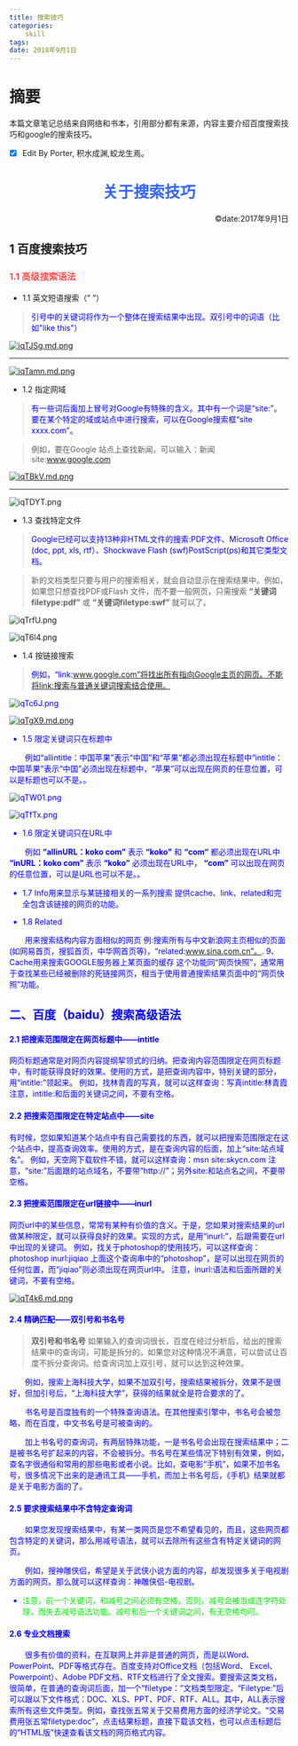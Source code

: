 ```yaml
---
title: 搜索技巧
categories:      
    skill      
tags: 
date: 2018年9月1日
---
```


# 摘要

本篇文章笔记总结来自网络和书本，引用部分都有来源，内容主要介绍百度搜索技巧和google的搜索技巧。

- [x] Edit By Porter, 积水成渊,蛟龙生焉。

<!-- more -->


# <center> <font color=#3366ff>关于搜索技巧 </font></center>
<div style="text-align: right">
    &copy;date:2017年9月1日
</div>

## 1 百度搜索技巧

### <font color=#ff5050>1.1 高级搜索语法
</font>


* 1.1 英文短语搜索（” ”）


> <font color=#0000ff >引号中的关键词将作为一个整体在搜索结果中出现。双引号中的词语（比如"like this"）
</font>

[![iqTJSg.md.png](https://s1.ax1x.com/2018/11/11/iqTJSg.md.png)](https://imgchr.com/i/iqTJSg)

----------

[![iqTamn.md.png](https://s1.ax1x.com/2018/11/11/iqTamn.md.png)](https://imgchr.com/i/iqTamn)

* 1.2 指定网域

> <font color=#0000ff>有一些词后面加上冒号对Google有特殊的含义。其中有一个词是“site:”。要在某个特定的域或站点中进行搜索，可以在Google搜索框“site xxxx.com”。
</font>

> 例如，要在Google 站点上查找新闻，可以输入：新闻site:www.google.com


[![iqTBkV.md.png](https://s1.ax1x.com/2018/11/11/iqTBkV.md.png)](https://imgchr.com/i/iqTBkV)

-----------

![iqTDYT.png](https://s1.ax1x.com/2018/11/11/iqTDYT.png)

* 1.3 查找特定文件

> <font color=#0000ff>Google已经可以支持13种非HTML文件的搜索:PDF文件、Microsoft Office (doc, ppt, xls, rtf）、Shockwave Flash (swf)PostScript(ps)和其它类型文档。

> 新的文档类型只要与用户的搜索相关，就会自动显示在搜索结果中。例如，如果您只想查找PDF或Flash 文件，而不要一般网页，只需搜索 **“关键词filetype:pdf”** 或 **“关键词filetype:swf”** 就可以了。
</font>

![iqTrfU.png](https://s1.ax1x.com/2018/11/11/iqTrfU.png)

![iqT6l4.png](https://s1.ax1x.com/2018/11/11/iqT6l4.png)

* 1.4 按链接搜索

> <font color=0x0000ff>例如，“link:www.google.com”将找出所有指向Google主页的网页。不能将link:搜索与普通关键词搜索结合使用。
> 
![iqTc6J.png](https://s1.ax1x.com/2018/11/11/iqTc6J.png)

[![iqTgX9.md.png](https://s1.ax1x.com/2018/11/11/iqTgX9.md.png)](https://imgchr.com/i/iqTgX9)

* 1.5 限定关键词只在标题中

&emsp;&emsp;例如“allintitle：中国苹果”表示“中国”和“苹果”都必须出现在标题中“intitle：中国苹果”表示“中国”必须出现在标题中，“苹果”可以出现在网页的任意位置，可以是标题也可以不是。。

![iqTW01.png](https://s1.ax1x.com/2018/11/11/iqTW01.png)

![iqTfTx.png](https://s1.ax1x.com/2018/11/11/iqTfTx.png)

* 1.6 限定关键词只在URL中

&emsp;&emsp;例如 **“allinURL：koko com”** 表示 **“koko”** 和 **“com“** 都必须出现在URL中 **“inURL：koko com”** 表示 **“koko”** 必须出现在URL中， **“com”** 可以出现在网页的任意位置，可以是URL也可以不是。。

* 1.7 Info用来显示与某链接相关的一系列搜索
提供cache、link、related和完全包含该链接的网页的功能。


* 1.8 Related


&emsp;&emsp;用来搜索结构内容方面相似的网页
例:搜索所有与中文新浪网主页相似的页面(如网易首页，搜狐首页，中华网首页等)，“related:www.sina.com.cn”。.
9、Cache用来搜索GOOGLE服务器上某页面的缓存
这个功能同“网页快照”，通常用于查找某些已经被删除的死链接网页，相当于使用普通搜索结果页面中的“网页快照”功能。


## 二、百度（baidu）搜索高级语法

#### 2.1 把搜索范围限定在网页标题中——intitle
网页标题通常是对网页内容提纲挈领式的归纳。把查询内容范围限定在网页标题中，有时能获得良好的效果。使用的方式，是把查询内容中，特别关键的部分，用“intitle:”领起来。
例如，找林青霞的写真，就可以这样查询：写真intitle:林青霞注意，intitle:和后面的关键词之间，不要有空格。

#### 2.2 把搜索范围限定在特定站点中——site
有时候，您如果知道某个站点中有自己需要找的东西，就可以把搜索范围限定在这个站点中，提高查询效率。使用的方式，是在查询内容的后面，加上“site:站点域名”。
例如，天空网下载软件不错，就可以这样查询：msn site:skycn.com 注意，“site:”后面跟的站点域名，不要带“http://”；另外site:和站点名之间，不要带空格。

#### 2.3 把搜索范围限定在url链接中——inurl
网页url中的某些信息，常常有某种有价值的含义。于是，您如果对搜索结果的url做某种限定，就可以获得良好的效果。实现的方式，是用“inurl:”，后跟需要在url中出现的关键词。
例如，找关于photoshop的使用技巧，可以这样查询：photoshop inurl:jiqiao 上面这个查询串中的“photoshop”，是可以出现在网页的任何位置，而“jiqiao”则必须出现在网页url中。
注意，inurl:语法和后面所跟的关键词，不要有空格。

[![iqT4k6.md.png](https://s1.ax1x.com/2018/11/11/iqT4k6.md.png)](https://imgchr.com/i/iqT4k6)

#### 2.4 精确匹配——双引号和书名号

> **双引号和书名号**
如果输入的查询词很长，百度在经过分析后，给出的搜索结果中的查询词，可能是拆分的。如果您对这种情况不满意，可以尝试让百度不拆分查询词。给查询词加上双引号，就可以达到这种效果。

&emsp;&emsp;例如，搜索上海科技大学，如果不加双引号，搜索结果被拆分，效果不是很好，但加引号后，“上海科技大学”，获得的结果就全是符合要求的了。

&emsp;&emsp;书名号是百度独有的一个特殊查询语法。在其他搜索引擎中，书名号会被忽略，而在百度，中文书名号是可被查询的。

&emsp;&emsp;加上书名号的查询词，有两层特殊功能，一是书名号会出现在搜索结果中；二是被书名号扩起来的内容，不会被拆分。书名号在某些情况下特别有效果，例如，查名字很通俗和常用的那些电影或者小说。比如，查电影“手机”，如果不加书名号，很多情况下出来的是通讯工具——手机，而加上书名号后，《手机》结果就都是关于电影方面的了。

#### 2.5 要求搜索结果中不含特定查询词

&emsp;&emsp;如果您发现搜索结果中，有某一类网页是您不希望看见的，而且，这些网页都包含特定的关键词，那么用减号语法，就可以去除所有这些含有特定关键词的网页。

&emsp;&emsp;例如，搜神雕侠侣，希望是关于武侠小说方面的内容，却发现很多关于电视剧方面的网页。那么就可以这样查询：神雕侠侣-电视剧。

* <font color=0xff0000>注意，前一个关键词，和减号之间必须有空格，否则，减号会被当成连字符处理，而失去减号语法功能。减号和后一个关键词之间，有无空格均可。
</font>


#### 2.6 专业文档搜索

&emsp;&emsp;很多有价值的资料，在互联网上并非是普通的网页，而是以Word、PowerPoint、PDF等格式存在。百度支持对Office文档（包括Word、 Excel、Powerpoint）、Adobe PDF文档、RTF文档进行了全文搜索。要搜索这类文档，很简单，在普通的查询词后面，加一个“filetype：”文档类型限定。“Filetype:”后可以跟以下文件格式：DOC、XLS、PPT、PDF、RTF、ALL。其中，ALL表示搜索所有这些文件类型。例如，查找张五常关于交易费用方面的经济学论文。“交易费用张五常filetype:doc”，点击结果标题，直接下载该文档，也可以点击标题后的“HTML版”快速查看该文档的网页格式内容。


